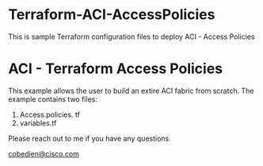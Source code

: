 # Terraform-ACI-AccessPolicies
This is sample Terraform configuration files to deploy ACI - Access Policies

# ACI - Terraform Access Policies

This example allows the user to build an extire ACI fabric from scratch.  The example contains two files:

1) Access.policies. tf
2) variables.tf

Please reach out to me if you have any questions

cobedien@cisco.com
